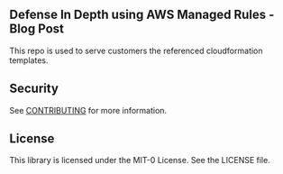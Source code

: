 ## Defense In Depth using AWS Managed Rules - Blog Post

This repo is used to serve customers the referenced cloudformation templates. 

## Security

See [CONTRIBUTING](CONTRIBUTING.md#security-issue-notifications) for more information.

## License

This library is licensed under the MIT-0 License. See the LICENSE file.


